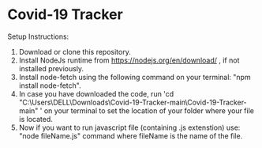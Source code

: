 # Covid-19 Tracker
 
Setup Instructions:
1. Download or clone this repository.
2. Install NodeJs runtime from https://nodejs.org/en/download/ , if not installed previously.
3. Install node-fetch using the following command on your terminal: "npm install node-fetch".
4. In case you have downloaded the code, run 'cd "C:\Users\DELL\Downloads\Covid-19-Tracker-main\Covid-19-Tracker-main" ' on your terminal to set the location of your folder where your file is located.
5. Now if you want to run javascript file (containing .js extenstion) use: "node fileName.js" command where fileName is the name of the file.
